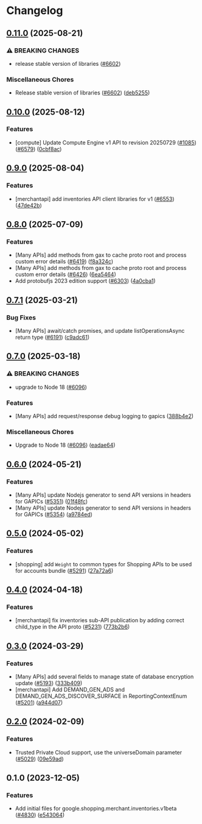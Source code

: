 # Changelog

## [0.11.0](https://github.com/googleapis/google-cloud-node/compare/inventories-v0.10.0...inventories-v0.11.0) (2025-08-21)


### ⚠ BREAKING CHANGES

* release stable version of libraries ([#6602](https://github.com/googleapis/google-cloud-node/issues/6602))

### Miscellaneous Chores

* Release stable version of libraries ([#6602](https://github.com/googleapis/google-cloud-node/issues/6602)) ([deb5255](https://github.com/googleapis/google-cloud-node/commit/deb5255541602defd05896fc0093adca05f30440))

## [0.10.0](https://github.com/googleapis/google-cloud-node/compare/inventories-v0.9.0...inventories-v0.10.0) (2025-08-12)


### Features

* [compute] Update Compute Engine v1 API to revision 20250729 ([#1085](https://github.com/googleapis/google-cloud-node/issues/1085)) ([#6579](https://github.com/googleapis/google-cloud-node/issues/6579)) ([0cbf8ac](https://github.com/googleapis/google-cloud-node/commit/0cbf8ac3e6697d92428f21010beb1c776e5e86fd))

## [0.9.0](https://github.com/googleapis/google-cloud-node/compare/inventories-v0.8.0...inventories-v0.9.0) (2025-08-04)


### Features

* [merchantapi] add inventories API client libraries for v1 ([#6553](https://github.com/googleapis/google-cloud-node/issues/6553)) ([47de42b](https://github.com/googleapis/google-cloud-node/commit/47de42b1be9f4f6d75d0351629d7bdac4a0d9a31))

## [0.8.0](https://github.com/googleapis/google-cloud-node/compare/inventories-v0.7.1...inventories-v0.8.0) (2025-07-09)


### Features

* [Many APIs] add methods from gax to cache proto root and process custom error details ([#6419](https://github.com/googleapis/google-cloud-node/issues/6419)) ([f8a324c](https://github.com/googleapis/google-cloud-node/commit/f8a324ca5c3bc0f730e4ed67d9407c44f2414936))
* [Many APIs] add methods from gax to cache proto root and process custom error details ([#6426](https://github.com/googleapis/google-cloud-node/issues/6426)) ([6ea5464](https://github.com/googleapis/google-cloud-node/commit/6ea54642532d9797ea87d7cd01c9fac77f9eb035))
* Add protobufjs 2023 edition support ([#6303](https://github.com/googleapis/google-cloud-node/issues/6303)) ([4a0cba1](https://github.com/googleapis/google-cloud-node/commit/4a0cba1e41a9aeb9c15ad31487ef013c8277cfef))

## [0.7.1](https://github.com/googleapis/google-cloud-node/compare/inventories-v0.7.0...inventories-v0.7.1) (2025-03-21)


### Bug Fixes

* [Many APIs] await/catch promises, and update listOperationsAsync return type ([#6191](https://github.com/googleapis/google-cloud-node/issues/6191)) ([c9adc61](https://github.com/googleapis/google-cloud-node/commit/c9adc6150ad09630854554c2ed7e558fb3e04315))

## [0.7.0](https://github.com/googleapis/google-cloud-node/compare/inventories-v0.6.0...inventories-v0.7.0) (2025-03-18)


### ⚠ BREAKING CHANGES

* upgrade to Node 18 ([#6096](https://github.com/googleapis/google-cloud-node/issues/6096))

### Features

* [Many APIs] add request/response debug logging to gapics ([388b4e2](https://github.com/googleapis/google-cloud-node/commit/388b4e20329b7f6fc0dd061dddff573c45104213))


### Miscellaneous Chores

* Upgrade to Node 18 ([#6096](https://github.com/googleapis/google-cloud-node/issues/6096)) ([eadae64](https://github.com/googleapis/google-cloud-node/commit/eadae64d54e07aa2c65097ea52e65008d4e87436))

## [0.6.0](https://github.com/googleapis/google-cloud-node/compare/inventories-v0.5.0...inventories-v0.6.0) (2024-05-21)


### Features

* [Many APIs] update Nodejs generator to send API versions in headers for GAPICs ([#5351](https://github.com/googleapis/google-cloud-node/issues/5351)) ([01f48fc](https://github.com/googleapis/google-cloud-node/commit/01f48fce63ec4ddf801d59ee2b8c0db9f6fb8372))
* [Many APIs] update Nodejs generator to send API versions in headers for GAPICs ([#5354](https://github.com/googleapis/google-cloud-node/issues/5354)) ([a9784ed](https://github.com/googleapis/google-cloud-node/commit/a9784ed3db6ee96d171762308bbbcd57390b6866))

## [0.5.0](https://github.com/googleapis/google-cloud-node/compare/inventories-v0.4.0...inventories-v0.5.0) (2024-05-02)


### Features

* [shopping] add `Weight` to common types for Shopping APIs to be used for accounts bundle ([#5291](https://github.com/googleapis/google-cloud-node/issues/5291)) ([27a72a6](https://github.com/googleapis/google-cloud-node/commit/27a72a6d16079ff025b4a9ac702c6d1bffd017ce))

## [0.4.0](https://github.com/googleapis/google-cloud-node/compare/inventories-v0.3.0...inventories-v0.4.0) (2024-04-18)


### Features

* [merchantapi] fix inventories sub-API publication by adding correct child_type in the API proto ([#5231](https://github.com/googleapis/google-cloud-node/issues/5231)) ([773b2b6](https://github.com/googleapis/google-cloud-node/commit/773b2b684a2ac5f67b66fd47b55a240873e5f138))

## [0.3.0](https://github.com/googleapis/google-cloud-node/compare/inventories-v0.2.0...inventories-v0.3.0) (2024-03-29)


### Features

* [Many APIs] add several fields to manage state of database encryption update ([#5193](https://github.com/googleapis/google-cloud-node/issues/5193)) ([333b409](https://github.com/googleapis/google-cloud-node/commit/333b40951a255ecfab249bd6e7ace5877270ec85))
* [merchantapi] Add DEMAND_GEN_ADS and DEMAND_GEN_ADS_DISCOVER_SURFACE in ReportingContextEnum ([#5201](https://github.com/googleapis/google-cloud-node/issues/5201)) ([a944d07](https://github.com/googleapis/google-cloud-node/commit/a944d079e11c8d1cd0c24c9bbd495c21c6c1c15c))

## [0.2.0](https://github.com/googleapis/google-cloud-node/compare/inventories-v0.1.0...inventories-v0.2.0) (2024-02-09)


### Features

* Trusted Private Cloud support, use the universeDomain parameter  ([#5029](https://github.com/googleapis/google-cloud-node/issues/5029)) ([09e59ad](https://github.com/googleapis/google-cloud-node/commit/09e59ad6e34001a33d01894ccd5a0643f1a84883))

## 0.1.0 (2023-12-05)


### Features

* Add initial files for google.shopping.merchant.inventories.v1beta ([#4830](https://github.com/googleapis/google-cloud-node/issues/4830)) ([e543064](https://github.com/googleapis/google-cloud-node/commit/e543064da874ff4f907d51b470bab56190859df7))
